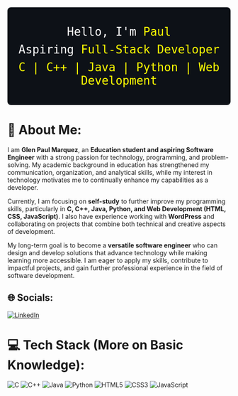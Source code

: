 <div align="center" style="position:relative; background:#0d1117; height:180px; display:flex; flex-direction:column; justify-content:center; align-items:center; border-radius:8px; padding:20px; font-family:'Fira Code',monospace;">
  <!-- Line 1: "Hello, I'm Paul" -->
  <div style="font-size:26px; margin-bottom:10px;">
    <span style="color:white">Hello, I'm </span>
    <span style="color:#FFFF00">Paul</span>
  </div>
  
  <!-- Line 2: "Aspiring Full-Stack Developer" -->
  <div style="font-size:26px; margin-bottom:10px;">
    <span style="color:white">Aspiring </span>
    <span style="color:#FFFF00">Full-Stack Developer</span>
  </div>
  
  <!-- Line 3: Tech Stack -->
  <div style="font-size:26px; color:#FFFF00">
    C | C++ | Java | Python | Web Development
  </div>
</div>

# 💫 About Me:
I am **Glen Paul Marquez**, an **Education student and aspiring Software Engineer** with a strong passion for technology, programming, and problem-solving. My academic background in education has strengthened my communication, organization, and analytical skills, while my interest in technology motivates me to continually enhance my capabilities as a developer.  

Currently, I am focusing on **self-study** to further improve my programming skills, particularly in **C, C++, Java, Python, and Web Development (HTML, CSS, JavaScript)**. I also have experience working with **WordPress** and collaborating on projects that combine both technical and creative aspects of development.  

My long-term goal is to become a **versatile software engineer** who can design and develop solutions that advance technology while making learning more accessible. I am eager to apply my skills, contribute to impactful projects, and gain further professional experience in the field of software development.  

## 🌐 Socials:
[![LinkedIn](https://img.shields.io/badge/LinkedIn-%230077B5.svg?logo=linkedin&logoColor=white)](https://linkedin.com/in/glnplmrqz) 

# 💻 Tech Stack (More on Basic Knowledge):
![C](https://img.shields.io/badge/c-%2300599C.svg?style=for-the-badge&logo=c&logoColor=white) ![C++](https://img.shields.io/badge/c++-%2300599C.svg?style=for-the-badge&logo=c%2B%2B&logoColor=white) ![Java](https://img.shields.io/badge/java-%23ED8B00.svg?style=for-the-badge&logo=openjdk&logoColor=white) ![Python](https://img.shields.io/badge/python-3670A0?style=for-the-badge&logo=python&logoColor=ffdd54) ![HTML5](https://img.shields.io/badge/html5-%23E34F26.svg?style=for-the-badge&logo=html5&logoColor=white) ![CSS3](https://img.shields.io/badge/css3-%231572B6.svg?style=for-the-badge&logo=css3&logoColor=white) ![JavaScript](https://img.shields.io/badge/javascript-%23323330.svg?style=for-the-badge&logo=javascript&logoColor=%23F7DF1E)
